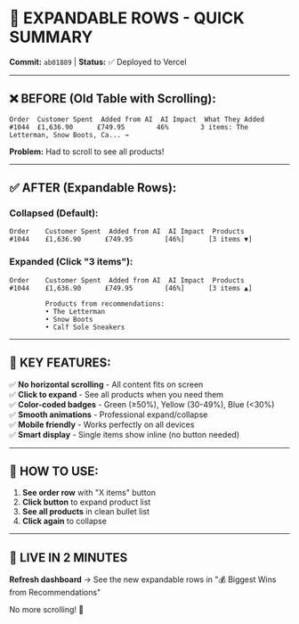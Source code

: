 # 🎉 EXPANDABLE ROWS - QUICK SUMMARY

**Commit:** `ab01889` | **Status:** ✅ Deployed to Vercel

---

## ❌ BEFORE (Old Table with Scrolling):
```
Order  Customer Spent  Added from AI  AI Impact  What They Added
#1044  £1,636.90      £749.95        46%        3 items: The Letterman, Snow Boots, Ca... →
```
**Problem:** Had to scroll to see all products!

---

## ✅ AFTER (Expandable Rows):

### Collapsed (Default):
```
Order    Customer Spent  Added from AI  AI Impact  Products
#1044    £1,636.90      £749.95        [46%]      [3 items ▼]
```

### Expanded (Click "3 items"):
```
Order    Customer Spent  Added from AI  AI Impact  Products
#1044    £1,636.90      £749.95        [46%]      [3 items ▲]
         
         Products from recommendations:
         • The Letterman
         • Snow Boots
         • Calf Sole Sneakers
```

---

## 🎯 KEY FEATURES:

✅ **No horizontal scrolling** - All content fits on screen  
✅ **Click to expand** - See all products when you need them  
✅ **Color-coded badges** - Green (≥50%), Yellow (30-49%), Blue (<30%)  
✅ **Smooth animations** - Professional expand/collapse  
✅ **Mobile friendly** - Works perfectly on all devices  
✅ **Smart display** - Single items show inline (no button needed)

---

## 📱 HOW TO USE:

1. **See order row** with "X items" button
2. **Click button** to expand product list
3. **See all products** in clean bullet list
4. **Click again** to collapse

---

## 🚀 LIVE IN 2 MINUTES

**Refresh dashboard** → See the new expandable rows in "💰 Biggest Wins from Recommendations"

No more scrolling! 🎉
